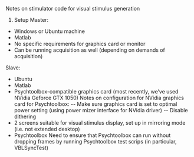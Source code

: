 Notes on stimulator code for visual stimulus generation

1. Setup
Master:
-	Windows or Ubuntu machine
-	Matlab
-	No specific requirements for graphics card or monitor
-	Can be running acquisition as well (depending on demands of acquisition)

Slave:
-	Ubuntu
-	Matlab
-	Psychtoolbox-compatible graphics card (most recently, we’ve used NVidia Geforce GTX 1050)
  Notes on configuration for NVidia graphics card for Psychtoolbox:
  -- Make sure graphics card is set to optimal power setting (using power mizer interface for NVidia driver)
  -- Disable dithering
-	2 screens suitable for visual stimulus display, set up in mirroring mode (i.e. not extended desktop)
-	Psychtoolbox
  Need to ensure that Psychtoolbox can run without dropping frames by running Psychtoolbox test scrips (in particular, VBLSyncTest)

